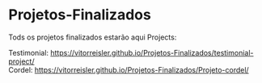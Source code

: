 # Projetos-Finalizados
 Tods os projetos finalizados estarão aqui
 Projects:
 
  Testimonial: https://vitorreisler.github.io/Projetos-Finalizados/testimonial-project/ <br>
  Cordel: https://vitorreisler.github.io/Projetos-Finalizados/Projeto-cordel/ <br>
